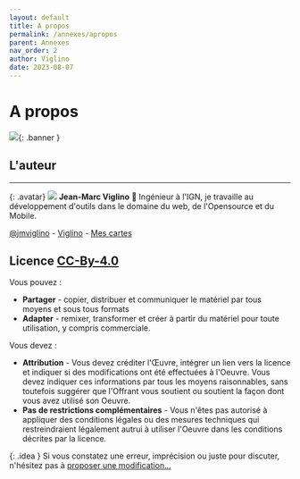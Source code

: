 ```yaml
---
layout: default
title: A propos
permalink: /annexes/apropos
parent: Annexes
nav_order: 2
author: Viglino
date: 2023-08-07
---
```


# A propos

![](/Macarte-MI/assets/banner/fantasy.jpg){: .banner }

## L'auteur
---

{: .avatar}
![](https://avatars.githubusercontent.com/u/7868217)
**Jean-Marc Viglino** 🧭 Ingénieur à l'IGN, je travaille au développement d'outils dans le domaine du web, de l'Opensource et du Mobile.

[<i class="fa fa-twitter"></i> @jmviglino](https://twitter.com/jmviglino "me suivre sur Twitter") -
[<i class="fa fa-github"></i> Viglino](https://github.com/Viglino "mes projets opensource") -
[<i class="fa fa-map"></i> Mes cartes](https://macarte.ign.fr/utilisateur/Viglino_jmsS "consulter mes cartes !")

## Licence [CC-By-4.0](https://github.com/Viglino/Macarte-MI/blob/main/LICENSE.txt)

Vous pouvez :
* **Partager** - copier, distribuer et communiquer le matériel par tous moyens et sous tous formats
* **Adapter** - remixer, transformer et créer à partir du matériel pour toute utilisation, y compris commerciale.

Vous devez :
* **Attribution** - Vous devez créditer l'Œuvre, intégrer un lien vers la licence et indiquer si des modifications ont été effectuées à l'Oeuvre. Vous devez indiquer ces informations par tous les moyens raisonnables, sans toutefois suggérer que l'Offrant vous soutient ou soutient la façon dont vous avez utilisé son Oeuvre.
* **Pas de restrictions complémentaires** - Vous n'êtes pas autorisé à appliquer des conditions légales ou des mesures techniques qui restreindraient légalement autrui à utiliser l'Oeuvre dans les conditions décrites par la licence.

{: .idea }
Si vous constatez une erreur, imprécision ou juste pour discuter, n'hésitez pas à [proposer une modification...](https://github.com/Viglino/Macarte-MI/issues)
